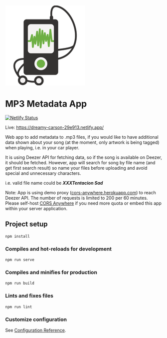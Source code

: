 ![logo](src/assets/logo.png)

# MP3 Metadata App
[![Netlify Status](https://api.netlify.com/api/v1/badges/ccb9eead-ef6e-42f6-8e22-bab23843cf2d/deploy-status)](https://app.netlify.com/sites/dreamy-carson-29e913/deploys)

Live: https://dreamy-carson-29e913.netlify.app/

Web app to add metadata to .mp3 files, if you would like to have
additional data shown about your song (at the moment, only artwork is being tagged)
when playing, i.e. in your car player.

It is using Deezer API for fetching data, so if the song is available on Deezer,
it should be fetched. However, app will search for song by file name (and get first search result)
so name your files before uploading and avoid special and unnecessary characters. 

i.e. valid file name could be **_XXXTentacion Sad_**

Note: App is using demo proxy ([cors-anywhere.herokuapp.com](https://cors-anywhere.herokuapp.com/)) to reach Deezer API.
The number of requests is limited to 200 per 60 minutes.
Please self-host [CORS Anywhere](https://github.com/Rob--W/cors-anywhere/) if you need more quota or embed this app within your server application.

## Project setup
```
npm install
```

### Compiles and hot-reloads for development
```
npm run serve
```

### Compiles and minifies for production
```
npm run build
```

### Lints and fixes files
```
npm run lint
```

### Customize configuration
See [Configuration Reference](https://cli.vuejs.org/config/).
